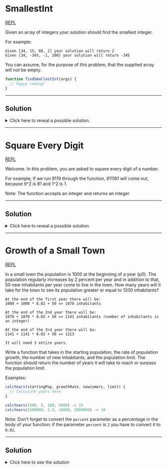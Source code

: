 # SmallestInt

[REPL](https://repl.it/@michaelpetty/smallestInt)

Given an array of integers your solution should find the smallest integer.

For example:
```
Given [34, 15, 88, 2] your solution will return 2
Given [34, -345, -1, 100] your solution will return -345
```

You can assume, for the purpose of this problem, that the supplied array will not be empty.

```javascript
function findSmallestInt(args) {
  // Happy coding!  
}
```

<hr>

## Solution

<details>
  <summary>Click here to reveal a possible solution.</summary>
  <p>

```javascript
// SOLUTION 1
function findSmallestInt(arrayOfNums) {

  // start with smallest being first number in array
  let smallestInt = arrayOfNums[0];

  // Loop through array of numbers
  for (let i = 0; i < arrayOfNums.length; i++) {
    if (arrayOfNums[i] < smallestInt) {
      smallestInt = arrayOfNums[i];
    }
  }

  return smallestInt;
}


///////////////////////////////////////////////////////
// SOLUTION 2
function findSmallestInt(array) {
  let smallestInt = null;

  // Loop through array
  array.forEach((int) => {
    if (smallestInt === null) {
      smallestInt = int;
    } else {
      // if number is smallest so far make it new smallest number
      if (int < smallestInt) {
        smallestInt = int;
      }
    }
  });
  // return the smallest number
  return smallestInt;
}

///////////////////////////////////////////////////////
// SOLUTION 3
function findSmallestInt(array) {
  return array.reduce((smallest, int) => {
    return int < smallest ? int : smallest;
  }, Infinity);
}

///////////////////////////////////////////////////////
// SOLUTION 4
function findSmallestInt(array) {
  return Math.min(...array);
}
```

</p>
</details>

<hr>

# Square Every Digit

[REPL](https://repl.it/@michaelpetty/SquareEveryDigit)

Welcome. In this problem, you are asked to square every digit of a number.

For example, if we run 9119 through the function, 811181 will come out, because 9^2 is 81 and 1^2 is 1.

Note: The function accepts an integer and returns an integer

<hr>

## Solution
<details>
<summary>Click here to reveal a possible solution.</summary>
<p>

```javascript
// SOLUTION 1 - Using a for loop
function squareEveryNumber(number) {
  // Convert number into an array of digits
  const digits = number.toString().split('');

  let result = '';
  // Loop through each digit
  for (let i = 0; i < digits.length; i++) {
    const square = parseInt(digits[i]) ** 2;

    result += square.toString();
  }

  return result;
}



/////////////////////////////////////////////////////////
// SOLUTION 2 - using forEach
function squareEveryNumber(number) {
  // Convert number into an array of digits
  const digits = number.toString().split('');

  let result = '';
  // Loop through each digit
  digits.forEach((digit) => {
    // get the square of each digit
    const square = parseInt(digit) ** 2;
    // add square to end of string
    result += square.toString();
  });

  return result;
}


/////////////////////////////////////////////////////////
// SOLUTION 2 - Using map
function squareEveryNumber(number) {
  // Convert number into an array of digits
  const digits = number.toString().split('');

  // Get an array of squares as strings
  const squares = digits.map((digit) => {
    const square = parseInt(digit) ** 2;
    return square.toString();
  });

  // Join all the square strings together
  return squares.join('');
}

/////////////////////////////////////////////////////////
// SOLUTION 3
function squareDigits(num){
    var string = num.toString();
    var results = [];
    for (var i = 0; i < string.length; i++){
        results[i] = string[i] * string[i];
    }
    return Number(results.join(''));
};


/////////////////////////////////////////////////////////
// SOLUTION 4
function squareDigits(num){
  return num.toString().split('').map(i => i * i).join('');
}
```
</p>
</details>

<hr>


# Growth of a Small Town

[REPL](https://repl.it/@michaelpetty/GrowthSmallTown#index.js)

In a small town the population is 1000 at the beginning of a year (p0). The population regularly increases by 2 percent per year and in addition to that, 50 new inhabitants per year come to live in the town. How many years will it take for the town to see its population greater or equal to 1200 inhabitants?

```
At the end of the first year there will be: 
1000 + 1000 * 0.02 + 50 => 1070 inhabitants

At the end of the 2nd year there will be: 
1070 + 1070 * 0.02 + 50 => 1141 inhabitants (number of inhabitants is an integer)

At the end of the 3rd year there will be:
1141 + 1141 * 0.02 + 50 => 1213

It will need 3 entire years.
```

Write a function that takes in the starting population, the rate of population growth, the number of new inhabitants, and the population limit. The function should return the number of years it will take to reach or surpass the population limit.

Examples:
```javascript
calcYears(startingPop, growthRate, newcomers, limit) {
  // Calculate years here
}

calcYears(1500, 5, 100, 5000) -> 15
calcYears(1500000, 2.5, 10000, 2000000) -> 10
```

Note: Don't forget to convert the `percent` parameter as a percentage in the body of your function: if the parameter `percent` is `2` you have to convert it to `0.02`.

<hr>

## Solution
<details>
<summary>Click here to see the solution</summary>
<p>
  
  ```javascript
  // good and readable solution
  function calcYears(startingPop, growthRate, newComers, limit) {
    let population = startingPop;
    let year = 0;

    // Increment the population and the year while the population is under
    // the limit.
    while (population <= limit) {
      population = population + (population * growthRate / 100) + newComers;
      year++;
    }

    return year;
  }
  
  // nice use of recursion
  function calcYears(p0, percent, aug, p) {
      // your code
      if (p0 >= p) {
        return 0;
      }

      return 1 + calcYears(p0 + p0 * percent / 100 + aug, percent, aug, p);
  }
  
  // clever, but not best practice
  function calcYears(p0, percent, aug, p, years = 0) {
    return p0 < p ? calcYears(p0 + p0 * percent / 100 + aug, percent, aug, p, years + 1) : years; 
  }
  ```
</p>
</details>
